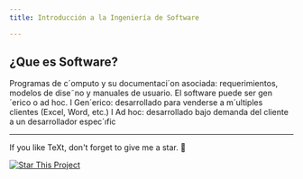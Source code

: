 ```yaml
---
title: Introducción a la Ingeniería de Software

---
```

##   ¿Que es Software?

Programas de c´omputo y su documentaci´on asociada: requerimientos,
modelos de dise˜no y manuales de usuario.
El software puede ser gen´erico o ad hoc.
I Gen´erico: desarrollado para venderse a m´ultiples clientes (Excel, Word,
etc.)
I Ad hoc: desarrollado bajo demanda del cliente a un desarrollador
espec´ıfic

---


If you like TeXt, don't forget to give me a star. :star2:

[![Star This Project](https://img.shields.io/github/stars/kitian616/jekyll-TeXt-theme.svg?label=Stars&style=social)](https://github.com/kitian616/jekyll-TeXt-theme/)
